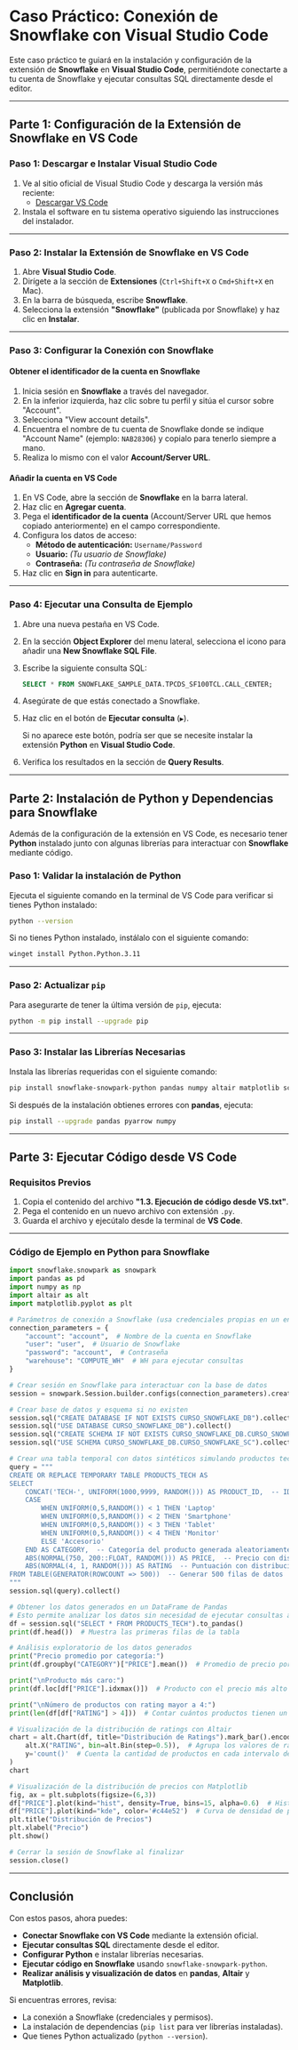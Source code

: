# Caso Práctico: Conexión de Snowflake con Visual Studio Code

Este caso práctico te guiará en la instalación y configuración de la extensión de **Snowflake** en **Visual Studio Code**, permitiéndote conectarte a tu cuenta de Snowflake y ejecutar consultas SQL directamente desde el editor.

---

## Parte 1: Configuración de la Extensión de Snowflake en VS Code

### Paso 1: Descargar e Instalar Visual Studio Code

1. Ve al sitio oficial de Visual Studio Code y descarga la versión más reciente:
   - [Descargar VS Code](https://code.visualstudio.com/download)
2. Instala el software en tu sistema operativo siguiendo las instrucciones del instalador.

---

### Paso 2: Instalar la Extensión de Snowflake en VS Code

1. Abre **Visual Studio Code**.
2. Dirígete a la sección de **Extensiones** (`Ctrl+Shift+X` o `Cmd+Shift+X` en Mac).
3. En la barra de búsqueda, escribe **Snowflake**.
4. Selecciona la extensión **"Snowflake"** (publicada por Snowflake) y haz clic en **Instalar**.

---

### Paso 3: Configurar la Conexión con Snowflake

#### Obtener el identificador de la cuenta en Snowflake

1. Inicia sesión en **Snowflake** a través del navegador.
2. En la inferior izquierda, haz clic sobre tu perfil y sitúa el cursor sobre "Account".
3. Selecciona "View account details".
3. Encuentra el nombre de tu cuenta de Snowflake donde se indique "Account Name" (ejemplo: `NAB28306`) y copialo para tenerlo siempre a mano.
4. Realiza lo mismo con el valor **Account/Server URL**.

#### Añadir la cuenta en VS Code

1. En VS Code, abre la sección de **Snowflake** en la barra lateral.
2. Haz clic en **Agregar cuenta**.
3. Pega el **identificador de la cuenta** (Account/Server URL que hemos copiado anteriormente) en el campo correspondiente.
4. Configura los datos de acceso:
   - **Método de autenticación:** `Username/Password`
   - **Usuario:** *(Tu usuario de Snowflake)*
   - **Contraseña:** *(Tu contraseña de Snowflake)*
5. Haz clic en **Sign in** para autenticarte.

---

### Paso 4: Ejecutar una Consulta de Ejemplo

1. Abre una nueva pestaña en VS Code.
1. En la sección **Object Explorer** del menu lateral, selecciona el icono para añadir una **New Snowflake SQL File**.
2. Escribe la siguiente consulta SQL:

   ```sql
   SELECT * FROM SNOWFLAKE_SAMPLE_DATA.TPCDS_SF100TCL.CALL_CENTER;
   ```

3. Asegúrate de que estás conectado a Snowflake.
4. Haz clic en el botón de **Ejecutar consulta** (`▶`).
   
   Si no aparece este botón, podría ser que se necesite instalar la extensión **Python** en **Visual Studio Code**.
5. Verifica los resultados en la sección de **Query Results**.

---

## Parte 2: Instalación de Python y Dependencias para Snowflake

Además de la configuración de la extensión en VS Code, es necesario tener **Python** instalado junto con algunas librerías para interactuar con **Snowflake** mediante código.

### Paso 1: Validar la instalación de Python

Ejecuta el siguiente comando en la terminal de VS Code para verificar si tienes Python instalado:

```sh
python --version
```

Si no tienes Python instalado, instálalo con el siguiente comando:

```sh
winget install Python.Python.3.11
```

---

### Paso 2: Actualizar `pip`

Para asegurarte de tener la última versión de `pip`, ejecuta:

```sh
python -m pip install --upgrade pip
```

---

### Paso 3: Instalar las Librerías Necesarias

Instala las librerías requeridas con el siguiente comando:

```sh
pip install snowflake-snowpark-python pandas numpy altair matplotlib scipy
```

Si después de la instalación obtienes errores con **pandas**, ejecuta:

```sh
pip install --upgrade pandas pyarrow numpy
```

---

## Parte 3: Ejecutar Código desde VS Code

### Requisitos Previos

1. Copia el contenido del archivo **"1.3. Ejecución de código desde VS.txt"**.
2. Pega el contenido en un nuevo archivo con extensión `.py`.
3. Guarda el archivo y ejecútalo desde la terminal de **VS Code**.

---

### Código de Ejemplo en Python para Snowflake

```python
import snowflake.snowpark as snowpark
import pandas as pd
import numpy as np
import altair as alt
import matplotlib.pyplot as plt

# Parámetros de conexión a Snowflake (usa credenciales propias en un entorno seguro)
connection_parameters = {
    "account": "account",  # Nombre de la cuenta en Snowflake
    "user": "user",  # Usuario de Snowflake
    "password": "account",  # Contraseña
    "warehouse": "COMPUTE_WH"  # WH para ejecutar consultas
}

# Crear sesión en Snowflake para interactuar con la base de datos
session = snowpark.Session.builder.configs(connection_parameters).create()

# Crear base de datos y esquema si no existen
session.sql("CREATE DATABASE IF NOT EXISTS CURSO_SNOWFLAKE_DB").collect()
session.sql("USE DATABASE CURSO_SNOWFLAKE_DB").collect()
session.sql("CREATE SCHEMA IF NOT EXISTS CURSO_SNOWFLAKE_DB.CURSO_SNOWFLAKE_SC").collect()
session.sql("USE SCHEMA CURSO_SNOWFLAKE_DB.CURSO_SNOWFLAKE_SC").collect()

# Crear una tabla temporal con datos sintéticos simulando productos tecnológicos
query = """
CREATE OR REPLACE TEMPORARY TABLE PRODUCTS_TECH AS
SELECT 
    CONCAT('TECH-', UNIFORM(1000,9999, RANDOM())) AS PRODUCT_ID,  -- ID único para cada producto
    CASE 
        WHEN UNIFORM(0,5,RANDOM()) < 1 THEN 'Laptop'
        WHEN UNIFORM(0,5,RANDOM()) < 2 THEN 'Smartphone'
        WHEN UNIFORM(0,5,RANDOM()) < 3 THEN 'Tablet'
        WHEN UNIFORM(0,5,RANDOM()) < 4 THEN 'Monitor'
        ELSE 'Accesorio' 
    END AS CATEGORY,  -- Categoría del producto generada aleatoriamente
    ABS(NORMAL(750, 200::FLOAT, RANDOM())) AS PRICE,  -- Precio con distribución normal centrada en 750
    ABS(NORMAL(4, 1, RANDOM())) AS RATING  -- Puntuación con distribución normal centrada en 4
FROM TABLE(GENERATOR(ROWCOUNT => 500))  -- Generar 500 filas de datos
"""
session.sql(query).collect()

# Obtener los datos generados en un DataFrame de Pandas
# Esto permite analizar los datos sin necesidad de ejecutar consultas adicionales en Snowflake
df = session.sql("SELECT * FROM PRODUCTS_TECH").to_pandas()
print(df.head())  # Muestra las primeras filas de la tabla

# Análisis exploratorio de los datos generados
print("Precio promedio por categoría:")
print(df.groupby("CATEGORY")["PRICE"].mean())  # Promedio de precio por categoría

print("\nProducto más caro:")
print(df.loc[df["PRICE"].idxmax()])  # Producto con el precio más alto

print("\nNúmero de productos con rating mayor a 4:")
print(len(df[df["RATING"] > 4]))  # Contar cuántos productos tienen un rating mayor a 4

# Visualización de la distribución de ratings con Altair
chart = alt.Chart(df, title="Distribución de Ratings").mark_bar().encode(
    alt.X("RATING", bin=alt.Bin(step=0.5)),  # Agrupa los valores de rating en intervalos de 0.5
    y='count()'  # Cuenta la cantidad de productos en cada intervalo de rating
)
chart

# Visualización de la distribución de precios con Matplotlib
fig, ax = plt.subplots(figsize=(6,3))
df["PRICE"].plot(kind="hist", density=True, bins=15, alpha=0.6)  # Histograma de precios
df["PRICE"].plot(kind="kde", color='#c44e52')  # Curva de densidad de precios
plt.title("Distribución de Precios")
plt.xlabel("Precio")
plt.show()

# Cerrar la sesión de Snowflake al finalizar
session.close()

```

---

## Conclusión

Con estos pasos, ahora puedes:

- **Conectar Snowflake con VS Code** mediante la extensión oficial.  
- **Ejecutar consultas SQL** directamente desde el editor.  
- **Configurar Python** e instalar librerías necesarias.  
- **Ejecutar código en Snowflake** usando `snowflake-snowpark-python`.  
- **Realizar análisis y visualización de datos** en **pandas**, **Altair** y **Matplotlib**.

Si encuentras errores, revisa:
- La conexión a Snowflake (credenciales y permisos).
- La instalación de dependencias (`pip list` para ver librerías instaladas).
- Que tienes Python actualizado (`python --version`).
